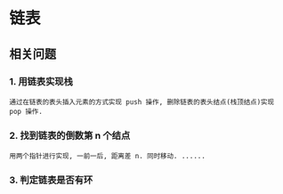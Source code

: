 # 链表
## 相关问题  
### 1. 用链表实现栈
    通过在链表的表头插入元素的方式实现 push 操作, 删除链表的表头结点(栈顶结点)实现 pop 操作.
### 2. 找到链表的倒数第 n 个结点
    用两个指针进行实现, 一前一后, 距离差 n. 同时移动. ......
### 3. 判定链表是否有环
    
